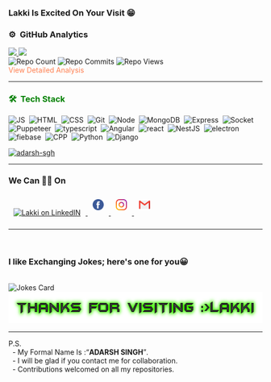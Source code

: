 ### Lakki Is **Excited On Your Visit** 😁

### ⚙️ &nbsp;GitHub Analytics
<a href="https://github.com/adarsh-sgh">
  <img height="180em" src="https://github-readme-stats.vercel.app/api?username=adarsh-sgh&theme=dracula&include_all_commits=true&count_private=true&show_icons=true" />
  <img height="180em" src="https://github-readme-stats.vercel.app/api/top-langs/?username=adarsh-sgh&theme=dracula&layout=compact&count_private=false" />
</a><br>
<div><img src="https://badges.pufler.dev/repos/adarsh-sgh" alt="Repo Count">&nbsp<img src="https://badges.pufler.dev/commits/yearly/adarsh-sgh" alt="Repo Commits">&nbsp<img src="https://badges.pufler.dev/visits/adarsh-sgh/adarsh-sgh" alt="Repo Views"></div>
<a href="https://profile-summary-for-github.com/user/adarsh-sgh" style="color: coral;text-decoration: none;">View Detailed Analysis</a>
<br>
<hr> 
<h3 style="color:green">🛠 &nbsp;Tech Stack</h3> 


 
 
 
 
 <!-- skillsStart --> 
![JS](https://img.shields.io/badge/JS-red?logo=JS&style=for-the-badge)&nbsp;
![HTML](https://img.shields.io/badge/HTML-red?logo=HTML&style=for-the-badge)&nbsp;
![CSS](https://img.shields.io/badge/CSS-red?logo=CSS&style=for-the-badge)&nbsp;
![Git](https://img.shields.io/badge/Git-red?logo=Git&style=for-the-badge)&nbsp;
![Node](https://img.shields.io/badge/Node-red?logo=Node&style=for-the-badge)&nbsp;
![MongoDB](https://img.shields.io/badge/MongoDB-red?logo=MongoDB&style=for-the-badge)&nbsp;
![Express](https://img.shields.io/badge/Express-red?logo=Express&style=for-the-badge)&nbsp;
![Socket](https://img.shields.io/badge/Socket-red?logo=Socket&style=for-the-badge)&nbsp;
![Puppeteer](https://img.shields.io/badge/Puppeteer-red?logo=Puppeteer&style=for-the-badge)&nbsp;
![typescript](https://img.shields.io/badge/typescript-red?logo=typescript&style=for-the-badge)&nbsp;
![Angular](https://img.shields.io/badge/Angular-red?logo=Angular&style=for-the-badge)&nbsp;
![react](https://img.shields.io/badge/react-red?logo=react&style=for-the-badge)&nbsp;
![NestJS](https://img.shields.io/badge/NestJS-red?logo=NestJS&style=for-the-badge)&nbsp;
![electron](https://img.shields.io/badge/electron-red?logo=electron&style=for-the-badge)&nbsp;
![fiebase](https://img.shields.io/badge/fiebase-red?logo=fiebase&style=for-the-badge)&nbsp;
![CPP](https://img.shields.io/badge/CPP-red?logo=CPP&style=for-the-badge)&nbsp;
![Python](https://img.shields.io/badge/Python-red?logo=Python&style=for-the-badge)&nbsp;
![Django](https://img.shields.io/badge/Django-red?logo=Django&style=for-the-badge)&nbsp;

 <!-- skillsEnd --> 
 
 
 
 

<p ><a href="https://adarsh-sgh.github.io"> <img src="https://github-profile-trophy.vercel.app/?username=adarsh-sgh&theme=monokai" alt="adarsh-sgh" /></a></p>  
<hr> 

### We Can 🤝🏼 On  

<a href="https://www.linkedin.com/in/thakurLki/">
  <img alt="Lakki on LinkedIN" width="22px" style="margin: 10px;" src="https://raw.githubusercontent.com/peterthehan/peterthehan/master/assets/linkedin.svg" />
</a>
<a href="https://www.facebook.com/singh.adarsh.dev" target='_blank'>
  <img alt="Lakki on FB" width="22px" style="margin: 10px;" src="icons/facebook.svg" />
</a>
<a href="https://www.instagram.com/sgh.lakki/" target='_blank'>
  <img alt="Lakki on insta" width="22px" style="margin: 10px;" src="icons/instagram.svg" />
</a>
<a href="mailto:singh.adarsh.dev@gmail.com">
  <img alt="mail to lakki" width="22px" style="margin: 10px;" src="icons/gmail.svg" />
</a>
<hr> 
<br>
 <h3>I like Exchanging Jokes; here's one for you😀</h3><br>
<img src="https://readme-jokes.vercel.app/api" alt="Jokes Card" style="margin:0px" /><br>
<img alt="Thanks For Visit"  width='589px' height='62px' src='images/thanks.png'><br>
<hr> 
P.S. <br>
&nbsp - My Formal Name Is :<q><b>ADARSH SINGH</b></q>. <br>
&nbsp - I will be glad if you contact me for collaboration. <br>
&nbsp - Contributions welcomed on all my repositories.
            